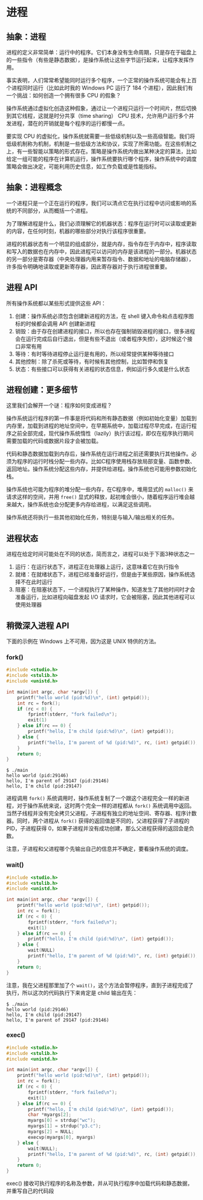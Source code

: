 # 进程

## 抽象：进程

进程的定义非常简单：运行中的程序。它们本身没有生命周期，只是存在于磁盘上的一些指令（有些是静态数据），是操作系统让这些字节运行起来，让程序发挥作用。

事实表明，人们常常希望能同时运行多个程序，一个正常的操作系统可能会有上百个进程同时运行（比如此时我的 Windows PC 运行了 184 个进程），因此我们有一个挑战：如何创造一个拥有很多 CPU 的假象？

操作系统通过虚拟化创造这种假象，通过让一个进程只运行一个时间片，然后切换到其它线程，这就是时分共享（time sharing） CPU 技术，允许用户运行多个并发进程，潜在的开销就是每个程序的运行都慢一点。

要实现 CPU 的虚拟化，操作系统就需要一些低级机制以及一些高级智能。我们将低级机制称为机制，机制是一些低级方法和协议，实现了所需功能。在这些机制之上，有一些智能以策略的形式存在。策略是操作系统内做出某种决定的算法，比如给定一组可能的程序在计算机运行，操作系统要执行哪个程序，操作系统中的调度策略会做出决定，可能利用历史信息，如工作负载或是性能指标。

## 抽象：进程概念

一个进程只是一个正在运行的程序，我们可以清点它在执行过程中访问或影响的系统的不同部分，从而概括一个进程。

为了理解进程是什么，我们必须理解它的机器状态：程序在运行时可以读取或更新的内容，在任何时刻，机器的哪些部分对执行该程序很重要。

进程的机器状态有一个明显的组成部分，就是内存，指令存在于内存中，程序读取和写入的数据也在内存中，因此进程可以访问的内存是该进程的一部分。机器状态的另一部分是寄存器（中央处理器内用来暂存指令、数据和地址的电脑存储器），许多指令明确地读取或更新寄存器，因此寄存器对于执行进程很重要。

## 进程 API

所有操作系统都以某些形式提供这些 API：

1. 创建：操作系统必须包含创建新进程的方法，在 shell 键入命令和点击程序图标的时候都会调用 API 创建新进程
2. 销毁：由于存在创建进程的接口，所以也存在强制销毁进程的接口，很多进程会在运行完成后自行退出，但是有些不退出（或者程序失控），这时候这个接口非常有用
3. 等待：有时等待进程停止运行是有用的，所以经常提供某种等待接口
4. 其他控制：除了杀死或等待，有时候有其他控制，比如暂停和恢复
5. 状态：有些接口可以获得有关进程的状态信息，例如运行多久或是什么状态

## 进程创建：更多细节

这里我们会解开一个谜：程序如何变成进程？

操作系统运行程序的第一件事是将代码和所有静态数据（例如初始化变量）加载到内存里，加载到进程的地址空间中，在早期系统中，加载过程尽早完成，在运行程序之前全部完成，现代操作系统惰性（lazily）执行该过程，即仅在程序执行期间需要加载的代码或数据片段才会被加载。

代码和静态数据加载到内存后，操作系统在运行进程之前还需要执行其他操作。必须为程序的运行时栈分配一些内存。比如C程序使用栈存放局部变量、函数参数、返回地址。操作系统分配这些内存，并提供给进程。操作系统也可能用参数初始化栈。

操作系统也可能为程序的堆分配一些内存，在C程序中，堆用显式的 `malloc()` 来请求这样的空间，并用 `free()` 显式的释放，起初堆会很小，随着程序运行堆会越来越大，操作系统也会分配更多内存给进程，以满足这些调用。

操作系统还将执行一些其他初始化任务，特别是与输入/输出相关的任务。

## 进程状态

进程在给定时间可能处在不同的状态，简而言之，进程可以处于下面3种状态之一

1. 运行：在运行状态下，进程正在处理器上运行，这意味着它在执行指令
2. 就绪：在就绪状态下，进程已经准备好运行，但是由于某些原因，操作系统选择不在此时运行
3. 阻塞：在阻塞状态下，一个进程执行了某种操作，知道发生了其他时间时才会准备运行，比如进程向磁盘发起 I/O 请求时，它会被阻塞，因此其他进程可以使用处理器

## 稍微深入进程 API

下面的示例在 Windows 上不可用，因为这是 UNIX 特供的方法。

### fork()

```cpp
#include <studio.h>
#include <stulib.h>
#include <unistd.h>

int main(int argc, char *argv[]) {
    printf("hello world (pid:%d)\n", (int) getpid());
    int rc = fork();
    if (rc < 0) {
        fprintf(stderr, "fork failed\n");
        exit(1)
    } else if(rc == 0) {
        printf("hello, I'm child (pid:%d)\n", (int) getpid());
    } else {
        printf("hello, I'm parent of %d (pid:%d)", rc, (int) getpid());
    }
    return 0;
}
```

```shell
$ ./main
hello world (pid:29146)
hello, I'm parent of 29147 (pid:29146)
hello, I'm child (pid:29147)
```

进程调用 `fork()` 系统调用时，操作系统复制了一个跟这个进程完全一样的新进程，对于操作系统来说，这时两个完全一样的进程都从 `fork()` 系统调用中返回。当然子线程并没有完全拷贝父进程，子进程有独立的地址空间、寄存器、程序计数器。同时，两个进程从 `fork()` 获得的返回值是不同的，父进程获得了子进程的 PID，子进程获得 0，如果子进程并没有成功创建，那么父进程获得的返回会是负数。

注意，子进程和父进程哪个先输出自己的信息并不确定，要看操作系统的调度。

### wait()

```cpp
#include <studio.h>
#include <stulib.h>
#include <unistd.h>

int main(int argc, char *argv[]) {
    printf("hello world (pid:%d)\n", (int) getpid());
    int rc = fork();
    if (rc < 0) {
        fprintf(stderr, "fork failed\n");
        exit(1)
    } else if(rc == 0) {
        printf("hello, I'm child (pid:%d)\n", (int) getpid());
    } else {
        wait(NULL)
        printf("hello, I'm parent of %d (pid:%d)", rc, (int) getpid());
    }
    return 0;
}
```

注意，我在父进程那里加了个 `wait()`，这个方法会暂停程序，直到子进程完成了执行，所以这次的代码执行下来肯定是 child 输出在先：

```shell
$ ./main
hello world (pid:29146)
hello, I'm child (pid:29147)
hello, I'm parent of 29147 (pid:29146)
```

### exec()

```cpp
#include <studio.h>
#include <stulib.h>
#include <unistd.h>

int main(int argc, char *argv[]) {
    printf("hello world (pid:%d)\n", (int) getpid());
    int rc = fork();
    if (rc < 0) {
        fprintf(stderr, "fork failed\n");
        exit(1)
    } else if(rc == 0) {
        printf("hello, I'm child (pid:%d)\n", (int) getpid());
        char *myargs[2];
        myargs[0] = strdup("wc");
        myargs[1] = strdup("p3.c");
        myargs[2] = NULL;
        execvp(myargs[0], myargs)
    } else {
        wait(NULL);
        printf("hello, I'm parent of %d (pid:%d)", rc, (int) getpid());
    }
    return 0;
}
```

exec() 接收可执行程序的名称及参数，并从可执行程序中加载代码和静态数据，并重写自己的代码段
